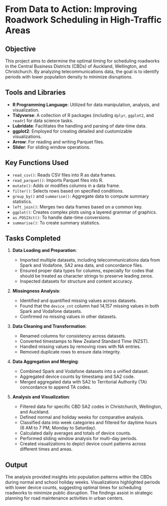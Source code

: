 # From Data to Action: Improving Roadwork Scheduling in High-Traffic Areas

## Objective
This project aims to determine the optimal timing for scheduling roadworks in the Central Business Districts (CBDs) of Auckland, Wellington, and Christchurch. By analyzing telecommunications data, the goal is to identify periods with lower population density to minimize disruptions.
## Tools and Libraries

- **R Programming Language**: Utilized for data manipulation, analysis, and visualization.
- **Tidyverse**: A collection of R packages (including `dplyr`, `ggplot2`, and `readr`) for data science tasks.
- **Lubridate**: Facilitates the handling and parsing of date-time data.
- **ggplot2**: Employed for creating detailed and customizable visualizations.
- **Arrow**: For reading and writing Parquet files.
- **Slider**: For sliding window operations.

## Key Functions Used

- `read_csv()`: Reads CSV files into R as data frames.
- `read_parquet()`: Imports Parquet files into R.
- `mutate()`: Adds or modifies columns in a data frame.
- `filter()`: Selects rows based on specified conditions.
- `group_by()` and `summarise()`: Aggregate data to compute summary statistics.
- `left_join()`: Merges two data frames based on a common key.
- `ggplot()`: Creates complex plots using a layered grammar of graphics.
- `as.POSIXct()`: To handle date-time conversions.
- `summarise()`: To create summary statistics.

## Tasks Completed

1. **Data Loading and Preparation**:
   - Imported multiple datasets, including telecommunications data from Spark and Vodafone, SA2 area data, and concordance files.
   - Ensured proper data types for columns, especially for codes that should be treated as character strings to preserve leading zeros.
   - Inspected datasets for structure and content accuracy.

2. **Missingness Analysis**:
   - Identified and quantified missing values across datasets.
   - Found that the `device_cnt` column had 14,157 missing values in both Spark and Vodafone datasets.
   - Confirmed no missing values in other datasets.

3. **Data Cleaning and Transformation**:
   - Renamed columns for consistency across datasets.
   - Converted timestamps to New Zealand Standard Time (NZST).
   - Handled missing values by removing rows with NA entries.
   - Removed duplicate rows to ensure data integrity.

4. **Data Aggregation and Merging**:
   - Combined Spark and Vodafone datasets into a unified dataset.
   - Aggregated device counts by timestamp and SA2 code.
   - Merged aggregated data with SA2 to Territorial Authority (TA) concordance to append TA codes.

5. **Analysis and Visualization**:
   - Filtered data for specific CBD SA2 codes in Christchurch, Wellington, and Auckland.
   - Defined normal and holiday weeks for comparative analysis.
   - Classified data into week categories and filtered for daytime hours (6 AM to 7 PM, Monday to Saturday).
   - Calculated daily averages and totals of device counts.
   - Performed sliding window analysis for multi-day periods.
   - Created visualizations to depict device count patterns across different times and areas.

## Output
 The analysis provided insights into population patterns within the CBDs during normal and school holiday weeks. Visualizations highlighted periods with lower device counts, suggesting optimal times for scheduling roadworks to minimize public disruption. The findings assist in strategic planning for road maintenance activities in urban centers.



